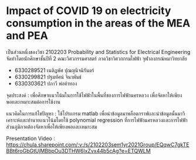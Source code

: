 # Impact of COVID 19 on electricity consumption in the areas of the MEA and PEA

เป็นส่วนหนึ่งชองวิชา 2102203 Probability and Statistics for Electrical Engineering
จัดทำโดยนักศึกษาชั้นปีที่ 2 คณะวิศวกรรมศาสตร์ ภาควิชาวิศวกกรมไฟฟ้า จุฬาลงกรณ์หมาวิทยาลัย

- 6330289521 เนติฏพัศ ปุณญนิจนิรันดร์
- 6330299821 ปฐมทัศน์ จินาพันธ์
- 6330303621 ปภาวี พ่อค้าทอง

จุดประสงค์ : เพื่อศึกษาเเนวโน้มในการใช้ไฟฟ้าในพื้นที่ของการไฟฟ้านครหลวง เพื่อจัดหาให้เพียงพอเเละเหมาะสมต่อการใช้งาน

แนวคิดในการแก้ไขปัญหา : ใช้โปรเเกรม matlab เพื่อนำข้อมูลมาพล็อตกราฟเเละนำข้อมูลนั้นมาวิเคราะห์เเละทำนายเเนวโน้มโดยใช้ polynomial regression ที่การไฟฟ้านครหลวงเเละการไฟฟ้าส่วนภูมิภาคต้องจัดหาเพื่อให้เพียงพอเเละเหมาะสม

Presentation Video : https://chula.sharepoint.com/:v:/s/2102203sem1yr2021Group/EQqwC7gkTEBBt6roGbGtUjMBbpOu3DTHW6lxZvx44b5cAg?e=ETQWLM
